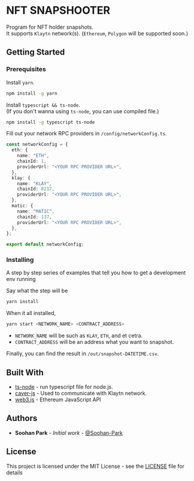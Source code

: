 # NFT SNAPSHOOTER

Program for NFT holder snapshots.  
It supports `Klaytn` network(s). (`Ethereum`, `Polygon` will be supported soon.)

## Getting Started

### Prerequisites

Install `yarn`.

```bash
npm install -g yarn
```

Install `typescript && ts-node`.  
(If you don't wanna using `ts-node`, you can use compiled file.)

```bash
npm install -g typescript ts-node
```

Fill out your network RPC providers in `/config/networkConfig.ts`.

```typescript
const networkConfig = {
  eth: {
    name: "ETH",
    chainId: 1,
    providerUrl: "<YOUR RPC PROVIDER URL>",
  },
  klay: {
    name: "KLAY",
    chainId: 8217,
    providerUrl: "<YOUR RPC PROVIDER URL>",
  },
  matic: {
    name: "MATIC",
    chainId: 137,
    providerUrl: "<YOUR RPC PROVIDER URL>",
  },
};

export default networkConfig;
```

### Installing

A step by step series of examples that tell you how to get a development env running

Say what the step will be

```bash
yarn install
```

When it all installed,

```bash
yarn start <NETWORK_NAME> <CONTRACT_ADDRESS>
```

- `NETWORK_NAME` will be such as `KLAY`, `ETH`, and et cetra.
- `CONTRACT_ADDRESS` will be an address what you want to snapshot.

Finally, you can find the result in `/out/snapshot-DATETIME.csv`.

## Built With

- [ts-node](https://github.com/TypeStrong/ts-node) - run typescript file for node.js.
- [caver-js](https://github.com/klaytn/caver-js) - Used to communicate with Klaytn network.
- [web3.js](https://github.com/ChainSafe/web3.js) - Ethereum JavaScript API

<!-- ## Versioning

We use [SemVer](http://semver.org/) for versioning. For the versions available, see the [tags on this repository](https://github.com/your/project/tags). -->

## Authors

- **Soohan Park** - _Initial work_ - [@Soohan-Park](https://github.com/Soohan-Park)

## License

This project is licensed under the MIT License - see the [LICENSE](LICENSE) file for details
